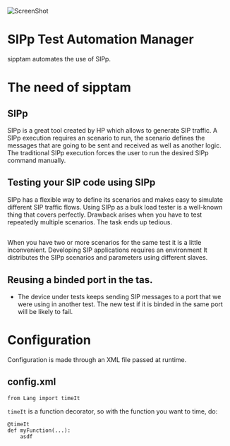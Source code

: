![ScreenShot](http://192.168.200.12/sipptam/blob/master/doc/sipptam_logo_small.png)

SIPp Test Automation Manager
============================

sipptam automates the use of SIPp.

# The need of sipptam

## SIPp
SIPp is a great tool created by HP which allows to generate SIP traffic. A SIPp execution requires an scenario to run, the scenario defines the messages that are going to be sent and received as well as another logic. The traditional SIPp execution forces the user to run the desired SIPp command manually.

## Testing your SIP code using SIPp
SIPp has a flexible way to define its scenarios and makes easy to simulate different SIP traffic flows. Using SIPp as a bulk load tester is a well-known thing that covers perfectly. Drawback arises when you have to test repeatedly multiple scenarios. The task ends up tedious.


##

When you have two or more scenarios for the same test it is a little inconvenient.
Developing SIP applications requires an environment 
It distributes the SIPp scenarios and parameters using different slaves. 

## Reusing a binded port in the tas.
- The device under tests keeps sending SIP messages to a port that we were using
in another test. The new test if it is binded in the same port will be likely to fail.

# Configuration
Configuration is made through an XML file passed at runtime.

## config.xml

	from Lang import timeIt	

`timeIt` is a function decorator, so with the function you want to time, do:

	@timeIt
	def myFunction(...):
		asdf